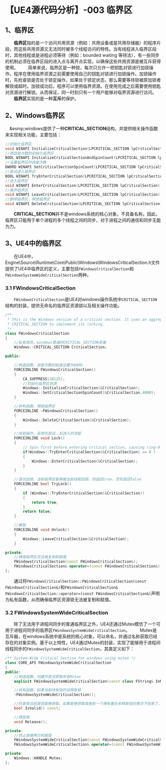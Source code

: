 # 【UE4源代码分析】-003 临界区

## 1、临界区
&emsp;&emsp;**临界区**指的是一个访问共用资源（例如：共用设备或是共用存储器）的程序片段，而这些共用资源又无法同时被多个线程访问的特性。当有线程进入临界区段时，其他线程或是进程必须等待（例如：bounded waiting 等待法），有一些同步的机制必须在临界区段的进入点与离开点实现，以确保这些共用资源是被互斥获得使用。
&emsp;&emsp;简单来说，临界区是一种锁，每次只允许一把钥匙对锁进行加锁操作。程序在使用临界资源之前需要使用自己的钥匙对锁进行加锁操作。加锁操作时，先检查锁是否处于锁定操作，如果处于锁定状态，那么需要等待锁被原加锁者解锁或超时。加锁成功后，程序可以使用临界资源。在使用完成之后需要使用钥匙对资源进行解锁。从而保证，同一时刻只有一个用户能够对临界资源进行访问。
&emsp;&emsp;**临界区**实现的是一种**互斥**的保护。

## 2、Windows临界区
&emsp;&esmp;windows提供了一种**CRITICAL_SECTION**结构，并提供相关操作函数来实现相关功能，主要包括：
```C++
//初始化临界区
void WINAPI InitializeCriticalSection(LPCRITICAL_SECTION lpCriticalSection);
//带自旋次数的初始化临界区
BOOL WINAPI InitializeCriticalSectionAndSpinCount(LPCRITICAL_SECTION lpCriticalSection, DWORD dwSpinCount);
//设置临界区的自旋次数
DWORD WINAPI SetCriticalSectionSpinCount(LPCRITICAL_SECTION lpCriticalSection, DWORD dwSpinCount);
//尝试进入临界区
BOOL WINAPI TryEnterCriticalSection(LPCRITICAL_SECTION lpCriticalSection);
//进入临界区
void WINAPI EnterCriticalSection(LPCRITICAL_SECTION lpCriticalSection);
//离开临界区
void WINAPI LeaveCriticalSection(LPCRITICAL_SECTION lpCriticalSection);
//删除临界区，释放临界区
void WINAPI DeleteCriticalSection(LPCRITICAL_SECTION lpCriticalSection);
```
&emsp;&emsp;**CRITICAL_SECTION**并不是windows系统的核心对象，不具备名称。因此，临界区只能用于单个进程的多个线程之间的同步，对于进程之间的通信和同步无能为力。
## 3、UE4中的临界区
&emsp;&emsp;在UE4中，Engine\Source\Runtime\Core\Public\Windows\WindowsCriticalSection.h文件提供了UE4中临界区的定义，主要包括`FWindowsCriticalSection`和`FWindowsSystemWideCriticalSection`两种。
### 3.1 FWindowsCriticalSection
&emsp;&emsp;`FWindowsCriticalSection`是UE4对windows操作系统中`CRITICAL_SECTION`结构的封装，提供无命名的临界区资源锁以及相关操作功能。
```C++
/**
 * This is the Windows version of a critical section. It uses an aggregate
 * CRITICAL_SECTION to implement its locking.
 */
class FWindowsCriticalSection
{
	//私有成员，windows普通的CRITICAL_SECTION变量
	Windows::CRITICAL_SECTION CriticalSection;

public:

	//构造函数，自旋次数初始值设置为4000.
	FORCEINLINE FWindowsCriticalSection()
	{
		CA_SUPPRESS(28125);
		//初始化临界区资源
		Windows::InitializeCriticalSection(&CriticalSection);
		Windows::SetCriticalSectionSpinCount(&CriticalSection,4000);
	}

	//析构函数，释放临界区
	FORCEINLINE ~FWindowsCriticalSection()
	{
		Windows::DeleteCriticalSection(&CriticalSection);
	}

	//加锁操作，采用先尝试，后进入的流程
	FORCEINLINE void Lock()
	{
		// Spin first before entering critical section, causing ring-0 transition and context switch.
		if(Windows::TryEnterCriticalSection(&CriticalSection) == 0 )
		{
			Windows::EnterCriticalSection(&CriticalSection);
		}
	}

	//尝试加锁，当前临界区能够被当前线程加锁，则返回true，否则返回false
	FORCEINLINE bool TryLock()
	{
		if (Windows::TryEnterCriticalSection(&CriticalSection))
		{
			return true;
		}
		return false;
	}

	//解锁
	FORCEINLINE void Unlock()
	{
		Windows::LeaveCriticalSection(&CriticalSection);
	}

private:
    //确保临界区无法被复制和赋值
	FWindowsCriticalSection(const FWindowsCriticalSection&);
	FWindowsCriticalSection& operator=(const FWindowsCriticalSection&);
};
```
&emsp;&emsp;通过将`FWindowsCriticalSection::FWindowsCriticalSection(const FWindowsCriticalSection&)`和`FWindowsCriticalSection& FWindowsCriticalSection::operator=(const FWindowsCriticalSection&)`声明为私有函数，从而确保临界区资源锁无法被复制和赋值。
### 3.2 FWindowsSystemWideCriticalSection
&emsp;&emsp;除了无法用于进程间同步的普通临界区之外，UE4还通过Mutex模仿了一个可用于进程间同步的临界区`FWindowsSystemWideCriticalSection`。
&emsp;&emsp;Mutex是互斥器，在windows系统中是系统的核心对象，可以命名，并通过名称获取已经存在的对象实例。基于以上特性，UE4通过Mutex的封装，实现了能够用于进程间线程同步的`FWindowsSystemWideCriticalSection`，其类定义如下：
```C++
/** System-Wide Critical Section for windows using mutex */
class CORE_API FWindowsSystemWideCriticalSection
{
public:
	//构造函数，创建并尝试获取命名Mutex
	explicit FWindowsSystemWideCriticalSection(const class FString& InName, FTimespan InTimeout = FTimespan::Zero());

	//析构函数，如果当前持有锁的话释放锁
	~FWindowsSystemWideCriticalSection();

	//检查锁当前是否能够获取，如果能够获取或者前一个拥有着在未释放锁的情况下结束了，返回true，否则返回false。
	bool IsValid() const;

	//释放锁
	void Release();

private:
    //防止锁被拷贝和赋值
	FWindowsSystemWideCriticalSection(const FWindowsSystemWideCriticalSection&);
	FWindowsSystemWideCriticalSection& operator=(const FWindowsSystemWideCriticalSection&);

private:
	Windows::HANDLE Mutex;
};

```




